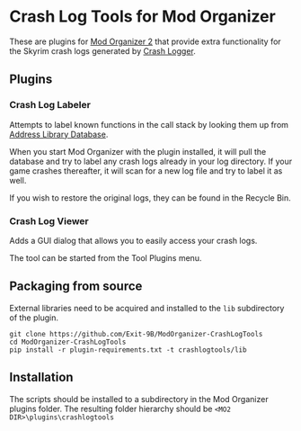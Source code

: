 # Crash Log Tools for Mod Organizer
These are plugins for [Mod Organizer 2](https://www.modorganizer.org/) that
provide extra functionality for the Skyrim crash logs generated by
[Crash Logger](https://www.nexusmods.com/skyrimspecialedition/mods/59596).

## Plugins
### Crash Log Labeler
Attempts to label known functions in the call stack by looking them up from
[Address Library Database](https://github.com/meh321/AddressLibraryDatabase).

When you start Mod Organizer with the plugin installed, it will pull the
database and try to label any crash logs already in your log directory. If
your game crashes thereafter, it will scan for a new log file and try to label
it as well.

If you wish to restore the original logs, they can be found in the Recycle Bin.

### Crash Log Viewer
Adds a GUI dialog that allows you to easily access your crash logs.

The tool can be started from the Tool Plugins menu.

## Packaging from source
External libraries need to be acquired and installed to the `lib` subdirectory
of the plugin.
```
git clone https://github.com/Exit-9B/ModOrganizer-CrashLogTools
cd ModOrganizer-CrashLogTools
pip install -r plugin-requirements.txt -t crashlogtools/lib
```

## Installation
The scripts should be installed to a subdirectory in the Mod Organizer plugins
folder. The resulting folder hierarchy should be
`<MO2 DIR>\plugins\crashlogtools`
